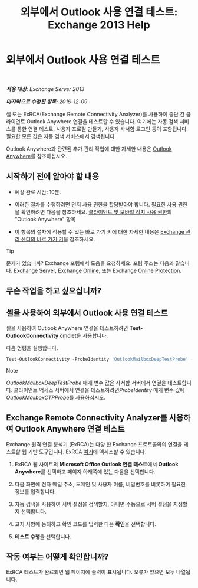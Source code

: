 ﻿---
title: '외부에서 Outlook 사용 연결 테스트: Exchange 2013 Help'
TOCTitle: 외부에서 Outlook 사용 연결 테스트
ms:assetid: 0dc5b68f-2316-446a-84c9-5f1c50dc3776
ms:mtpsurl: https://technet.microsoft.com/ko-kr/library/Ee633453(v=EXCHG.150)
ms:contentKeyID: 50555940
ms.date: 05/22/2018
mtps_version: v=EXCHG.150
ms.translationtype: MT
---

# 외부에서 Outlook 사용 연결 테스트

 

_**적용 대상:** Exchange Server 2013_

_**마지막으로 수정된 항목:** 2016-12-09_

셸 또는 ExRCA(Exchange Remote Connectivity Analyzer)를 사용하여 종단 간 클라이언트 Outlook Anywhere 연결을 테스트할 수 있습니다. 여기에는 자동 검색 서비스를 통한 연결 테스트, 사용자 프로필 만들기, 사용자 사서함 로그인 등이 포함됩니다. 필요한 모든 값은 자동 검색 서비스에서 검색됩니다.

Outlook Anywhere과 관련된 추가 관리 작업에 대한 자세한 내용은 [Outlook Anywhere](outlook-anywhere-exchange-2013-help.md)를 참조하십시오.

## 시작하기 전에 알아야 할 내용

  - 예상 완료 시간: 10분.

  - 이러한 절차를 수행하려면 먼저 사용 권한을 할당받아야 합니다. 필요한 사용 권한을 확인하려면 다음을 참조하세요. [클라이언트 및 모바일 장치 사용 권한](clients-and-mobile-devices-permissions-exchange-2013-help.md)의 "Outlook Anywhere" 항목

  - 이 항목의 절차에 적용할 수 있는 바로 가기 키에 대한 자세한 내용은 [Exchange 관리 센터의 바로 가기 키](keyboard-shortcuts-in-the-exchange-admin-center-exchange-online-protection-help.md)을 참조하세요.


> [!TIP]
> 문제가 있습니까? Exchange 포럼에서 도움을 요청하세요. 포럼 주소는 다음과 같습니다. <A href="https://go.microsoft.com/fwlink/p/?linkid=60612">Exchange Server</A>, <A href="https://go.microsoft.com/fwlink/p/?linkid=267542">Exchange Online</A>, 또는 <A href="https://go.microsoft.com/fwlink/p/?linkid=285351">Exchange Online Protection</A>.



## 무슨 작업을 하고 싶으십니까?

## 셸을 사용하여 외부에서 Outlook 사용 연결 테스트

셸을 사용하여 Outlook Anywhere 연결을 테스트하려면 **Test-OutlookConnectivity** cmdlet을 사용합니다.

다음 명령을 실행합니다.

  ```powershell
  Test-OutlookConnectivity -ProbeIdentity 'OutlookMailboxDeepTestProbe' -MailboxId tony@contoso.com -Hostname contoso.com
  ```

> [!NOTE]
> <EM>OutlookMailboxDeepTestProbe</EM> 매개 변수 값은 사서함 서버에서 연결을 테스트합니다. 클라이언트 액세스 서버에서 연결을 테스트하려면<EM>ProbeIdentity</EM> 매개 변수 값에 <EM>OutlookMailboxCTPProbe</EM>를 사용하십시오.



## Exchange Remote Connectivity Analyzer를 사용하여 Outlook Anywhere 연결 테스트

Exchange 원격 연결 분석기 (ExRCA)는 다양 한 Exchange 프로토콜와의 연결을 테스트할 웹 기반 도구입니다. ExRCA [여기](https://go.microsoft.com/fwlink/p/?linkid=167905)에 액세스할 수 있습니다.

1.  ExRCA 웹 사이트의 **Microsoft Office Outlook 연결 테스트**에서 **Outlook Anywhere**를 선택하고 페이지 아래쪽에 있는 다음을 선택합니다.

2.  다음 화면에 전자 메일 주소, 도메인 및 사용자 이름, 비밀번호를 비롯하여 필요한 정보를 입력합니다.

3.  자동 검색을 사용하여 서버 설정을 검색할지, 아니면 수동으로 서버 설정을 지정할지 선택합니다.

4.  고지 사항에 동의하고 확인 코드를 입력한 다음 **확인**을 선택합니다.

5.  **테스트 수행**을 선택합니다.

## 작동 여부는 어떻게 확인합니까?

ExRCA 테스트가 완료되면 웹 페이지에 출력이 표시됩니다. 오류가 있으면 모두 나열됩니다.

